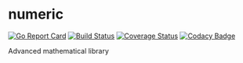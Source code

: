 # numeric
[![Go Report Card](https://goreportcard.com/badge/github.com/saromanov/numeric)](https://goreportcard.com/report/github.com/saromanov/numeric)
[![Build Status](https://travis-ci.org/saromanov/numeric.svg?branch=master)](https://travis-ci.org/saromanov/numeric)
[![Coverage Status](https://coveralls.io/repos/github/saromanov/numeric/badge.svg?branch=master)](https://coveralls.io/github/saromanov/numeric?branch=master)
[![Codacy Badge](https://api.codacy.com/project/badge/Grade/bb168cb23de449aea9a96d539710d1e6)](https://www.codacy.com/app/saromanov/numeric?utm_source=github.com&amp;utm_medium=referral&amp;utm_content=saromanov/numeric&amp;utm_campaign=Badge_Grade)

Advanced mathematical library